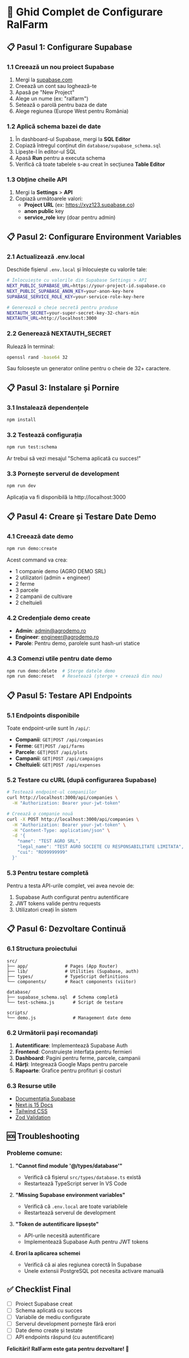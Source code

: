 # 🚀 Ghid Complet de Configurare RalFarm

## 📋 Pasul 1: Configurare Supabase

### 1.1 Creează un nou proiect Supabase
1. Mergi la [supabase.com](https://supabase.com)
2. Creează un cont sau loghează-te
3. Apasă pe "New Project"
4. Alege un nume (ex: "ralfarm")
5. Setează o parolă pentru baza de date
6. Alege regiunea (Europe West pentru România)

### 1.2 Aplică schema bazei de date
1. În dashboard-ul Supabase, mergi la **SQL Editor**
2. Copiază întregul conținut din `database/supabase_schema.sql`
3. Lipește-l în editor-ul SQL
4. Apasă **Run** pentru a executa schema
5. Verifică că toate tabelele s-au creat în secțiunea **Table Editor**

### 1.3 Obține cheile API
1. Mergi la **Settings** > **API**
2. Copiază următoarele valori:
   - **Project URL** (ex: https://xyz123.supabase.co)
   - **anon public** key
   - **service_role** key (doar pentru admin)

## 📋 Pasul 2: Configurare Environment Variables

### 2.1 Actualizează .env.local
Deschide fișierul `.env.local` și înlocuiește cu valorile tale:

```bash
# Înlocuiește cu valorile din Supabase Settings > API
NEXT_PUBLIC_SUPABASE_URL=https://your-project-id.supabase.co
NEXT_PUBLIC_SUPABASE_ANON_KEY=your-anon-key-here
SUPABASE_SERVICE_ROLE_KEY=your-service-role-key-here

# Generează o cheie secretă pentru produse
NEXTAUTH_SECRET=your-super-secret-key-32-chars-min
NEXTAUTH_URL=http://localhost:3000
```

### 2.2 Generează NEXTAUTH_SECRET
Rulează în terminal:
```bash
openssl rand -base64 32
```
Sau folosește un generator online pentru o cheie de 32+ caractere.

## 📋 Pasul 3: Instalare și Pornire

### 3.1 Instalează dependențele
```bash
npm install
```

### 3.2 Testează configurația
```bash
npm run test:schema
```
Ar trebui să vezi mesajul "Schema aplicată cu succes!"

### 3.3 Pornește serverul de development
```bash
npm run dev
```
Aplicația va fi disponibilă la http://localhost:3000

## 📋 Pasul 4: Creare și Testare Date Demo

### 4.1 Creează date demo
```bash
npm run demo:create
```

Acest command va crea:
- 1 companie demo (AGRO DEMO SRL)
- 2 utilizatori (admin + engineer)
- 2 ferme
- 3 parcele
- 2 campanii de cultivare
- 2 cheltuieli

### 4.2 Credențiale demo create
- **Admin**: admin@agrodemo.ro
- **Engineer**: engineer@agrodemo.ro
- **Parole**: Pentru demo, parolele sunt hash-uri statice

### 4.3 Comenzi utile pentru date demo
```bash
npm run demo:delete  # Șterge datele demo
npm run demo:reset   # Resetează (șterge + creează din nou)
```

## 📋 Pasul 5: Testare API Endpoints

### 5.1 Endpoints disponibile
Toate endpoint-urile sunt în `/api/`:

- **Companii**: `GET|POST /api/companies`
- **Ferme**: `GET|POST /api/farms`
- **Parcele**: `GET|POST /api/plots`
- **Campanii**: `GET|POST /api/campaigns`
- **Cheltuieli**: `GET|POST /api/expenses`

### 5.2 Testare cu cURL (după configurarea Supabase)

```bash
# Testează endpoint-ul companiilor
curl http://localhost:3000/api/companies \
  -H "Authorization: Bearer your-jwt-token"

# Creează o companie nouă
curl -X POST http://localhost:3000/api/companies \
  -H "Authorization: Bearer your-jwt-token" \
  -H "Content-Type: application/json" \
  -d '{
    "name": "TEST AGRO SRL",
    "legal_name": "TEST AGRO SOCIETE CU RESPONSABILITATE LIMITATA",
    "cui": "RO99999999"
  }'
```

### 5.3 Pentru testare completă
Pentru a testa API-urile complet, vei avea nevoie de:
1. Supabase Auth configurat pentru autentificare
2. JWT tokens valide pentru requests
3. Utilizatori creați în sistem

## 📋 Pasul 6: Dezvoltare Continuă

### 6.1 Structura proiectului
```
src/
├── app/              # Pages (App Router)
├── lib/              # Utilities (Supabase, auth)
├── types/            # TypeScript definitions
└── components/       # React components (viitor)

database/
├── supabase_schema.sql  # Schema completă
└── test-schema.js       # Script de testare

scripts/
└── demo.js              # Management date demo
```

### 6.2 Următorii pași recomandați
1. **Autentificare**: Implementează Supabase Auth
2. **Frontend**: Construiește interfața pentru fermieri
3. **Dashboard**: Pagini pentru ferme, parcele, campanii
4. **Hărți**: Integrează Google Maps pentru parcele
5. **Rapoarte**: Grafice pentru profituri și costuri

### 6.3 Resurse utile
- [Documentația Supabase](https://supabase.com/docs)
- [Next.js 15 Docs](https://nextjs.org/docs)
- [Tailwind CSS](https://tailwindcss.com/docs)
- [Zod Validation](https://zod.dev/)

## 🆘 Troubleshooting

### Probleme comune:

1. **"Cannot find module '@/types/database'"**
   - Verifică că fișierul `src/types/database.ts` există
   - Restartează TypeScript server în VS Code

2. **"Missing Supabase environment variables"**
   - Verifică că `.env.local` are toate variabilele
   - Restartează serverul de development

3. **"Token de autentificare lipsește"**
   - API-urile necesită autentificare
   - Implementează Supabase Auth pentru JWT tokens

4. **Erori la aplicarea schemei**
   - Verifică că ai ales regiunea corectă în Supabase
   - Unele extensii PostgreSQL pot necesita activare manuală

## ✅ Checklist Final

- [ ] Proiect Supabase creat
- [ ] Schema aplicată cu succes
- [ ] Variabile de mediu configurate
- [ ] Serverul development pornește fără erori
- [ ] Date demo create și testate
- [ ] API endpoints răspund (cu autentificare)

**Felicitări! RalFarm este gata pentru dezvoltare! 🎉**
